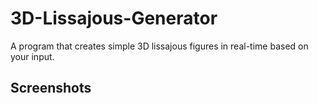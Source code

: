 # 3D-Lissajous-Generator
A program that creates simple 3D lissajous figures in real-time based on your input.

## Screenshots
